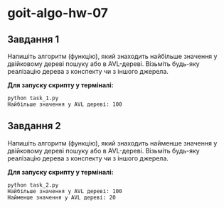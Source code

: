 # goit-algo-hw-07

## Завдання 1

Напишіть алгоритм (функцію), який знаходить найбільше значення у двійковому дереві пошуку або в AVL-дереві. Візьміть будь-яку реалізацію дерева з конспекту чи з іншого джерела.

**Для запуску скрипту у терміналі:**
```
python task_1.py
Найбільше значення у AVL дереві: 100
```

## Завдання 2

Напишіть алгоритм (функцію), який знаходить найменше значення у двійковому дереві пошуку або в AVL-дереві. Візьміть будь-яку реалізацію дерева з конспекту чи з іншого джерела.

**Для запуску скрипту у терміналі:**
```
python task_2.py
Найбільше значення у AVL дереві: 100
Найменше значення у AVL дереві: 20
```
